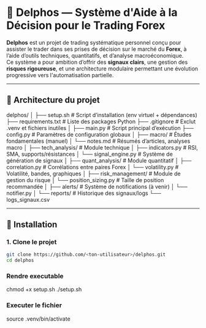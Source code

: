 # 🧠 Delphos — Système d'Aide à la Décision pour le Trading Forex

**Delphos** est un projet de trading systématique personnel conçu pour assister le trader dans ses prises de décision sur le marché du **Forex**, à l’aide d’outils techniques, quantitatifs, et d’analyse macroéconomique.  
Ce système a pour ambition d’offrir des **signaux clairs**, une gestion des **risques rigoureuse**, et une architecture modulaire permettant une évolution progressive vers l'automatisation partielle.

---

## 📁 Architecture du projet

delphos/
│
├── setup.sh # Script d’installation (env virtuel + dépendances)
├── requirements.txt # Liste des packages Python
├── .gitignore # Exclut .venv et fichiers inutiles
│
├── main.py # Script principal d’exécution
├── config.py # Paramètres de configuration globaux
│
├── macro/ # Études fondamentales (manuel)
│ └── notes.md # Résumés d’articles, analyses macro
│
├── tech_analysis/ # Module technique
│ ├── indicators.py # RSI, SMA, supports/résistances
│ └── signal_engine.py # Système de génération de signaux
│
├── quant_analysis/ # Module quantitatif
│ ├── correlation.py # Corrélations entre paires Forex
│ └── volatility.py # Volatilité, bandes, graphiques
│
├── risk_management/ # Module de gestion du risque
│ └── position_sizing.py # Taille de position recommandée
│
├── alerts/ # Système de notifications (à venir)
│ └── notifier.py
│
└── reports/ # Historique des signaux/logs
└── logs_signaux.csv

---

## 🚀 Installation

### 1. Clone le projet

```bash
git clone https://github.com/<ton-utilisateur>/delphos.git
cd delphos
```

### Rendre executable

chmod +x setup.sh
./setup.sh

### Executer le fichier

source .venv/bin/activate
